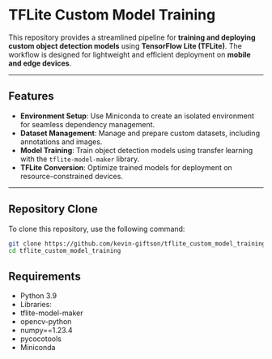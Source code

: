 # TFLite Custom Model Training

This repository provides a streamlined pipeline for **training and deploying custom object detection models** using **TensorFlow Lite (TFLite)**. The workflow is designed for lightweight and efficient deployment on **mobile and edge devices**.

---

## **Features**
- **Environment Setup**: Use Miniconda to create an isolated environment for seamless dependency management.
- **Dataset Management**: Manage and prepare custom datasets, including annotations and images.
- **Model Training**: Train object detection models using transfer learning with the `tflite-model-maker` library.
- **TFLite Conversion**: Optimize trained models for deployment on resource-constrained devices.

---

## **Repository Clone**

To clone this repository, use the following command:
```bash
git clone https://github.com/kevin-giftson/tflite_custom_model_training.git
cd tflite_custom_model_training
```

## **Requirements**
- Python 3.9
- Libraries:
- tflite-model-maker
- opencv-python
- numpy==1.23.4
- pycocotools
- Miniconda
